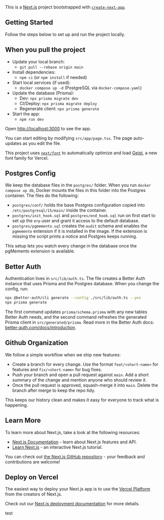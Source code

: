 This is a [Next.js](https://nextjs.org) project bootstrapped with [`create-next-app`](https://nextjs.org/docs/app/api-reference/cli/create-next-app).

## Getting Started

Follow the steps below to set up and run the project locally.

## When you pull the project

- Update your local branch:
  - `git pull --rebase origin main`
- Install dependencies:
  - `npm ci` (or `npm install` if needed)
- Start local services (if used):
  - `docker compose up -d` (PostgreSQL via `docker-compose.yaml`)
- Update the database (Prisma):
  - Dev: `npx prisma migrate dev`
  - CI/Deploy: `npx prisma migrate deploy`
  - Regenerate client: `npx prisma generate`
- Start the app:
  - `npm run dev`

Open [http://localhost:3000](http://localhost:3000) to see the app.

You can start editing by modifying `src/app/page.tsx`. The page auto-updates as you edit the file.

This project uses [`next/font`](https://nextjs.org/docs/app/building-your-application/optimizing/fonts) to automatically optimize and load [Geist](https://vercel.com/font), a new font family for Vercel.

## Postgres Config

We keep the database files in the `postgres/` folder. When you run `docker compose up db`, Docker mounts the files in this folder into the Postgres container. The files do the following:

- `postgres/conf/` holds the base Postgres configuration copied into `/etc/postgresql/15/main/` inside the container.
- `postgres/init_hook.sql` and `postgres/end_hook.sql` run on first start to set up the `erp` user and grant it access to the default database.
- `postgres/pgmemento.sql` creates the `audit` schema and enables the `pgmemento` extension if it is installed in the image. If the extension is missing the script prints a notice and Postgres keeps running.

This setup lets you watch every change in the database once the pgMemento extension is available.

## Better Auth

Authentication lives in `src/lib/auth.ts`. The file creates a Better Auth instance that uses Prisma and the Postgres database. When you change the config, run:

```bash
npx @better-auth/cli generate --config ./src/lib/auth.ts --yes
npx prisma generate
```

The first command updates `prisma/schema.prisma` with any new tables Better Auth needs, and the second command refreshes the generated Prisma client in `src/generated/prisma`. Read more in the Better Auth docs: [better-auth.com/docs/introduction](https://www.better-auth.com/docs/introduction).

## Github Organization

We follow a simple workflow when we ship new features:

- Create a branch for every change. Use the format `feat/<short-name>` for features and `fix/<short-name>` for bug fixes.
- Push your branch and open a pull request against `main`. Add a short summary of the change and mention anyone who should review it.
- Once the pull request is approved, squash-merge it into `main`. Delete the branch after merge to keep the repo tidy.

This keeps our history clean and makes it easy for everyone to track what is happening.

## Learn More

To learn more about Next.js, take a look at the following resources:

- [Next.js Documentation](https://nextjs.org/docs) - learn about Next.js features and API.
- [Learn Next.js](https://nextjs.org/learn) - an interactive Next.js tutorial.

You can check out [the Next.js GitHub repository](https://github.com/vercel/next.js) - your feedback and contributions are welcome!

## Deploy on Vercel

The easiest way to deploy your Next.js app is to use the [Vercel Platform](https://vercel.com/new?utm_medium=default-template&filter=next.js&utm_source=create-next-app&utm_campaign=create-next-app-readme) from the creators of Next.js.

Check out our [Next.js deployment documentation](https://nextjs.org/docs/app/building-your-application/deploying) for more details.

test
